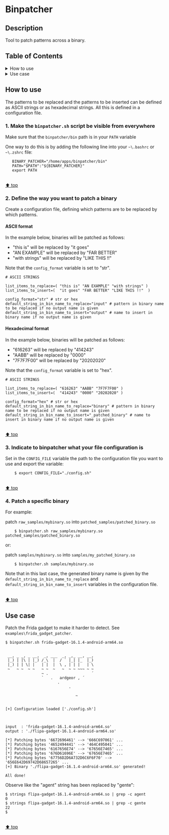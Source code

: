 # Binpatcher

## Description
Tool to patch patterns across a binary. 

## Table of Contents


<details>

<summary>How to use</summary>

* [`Make the binpatcher.sh script visible from everywhere`](#1-make-the-binpatchersh-script-be-visible-from-everywhere)
* [`Define the way you want to patch a binary`](#2-define-the-way-you-want-to-patch-a-binary)
* [`Indicate to binpatcher what your file configuration is`](#3-indicate-to-binpatcher-what-your-file-configuration-is)
* [`Patch a specific binary`](#4-patch-a-specific-binary)

</details>

<details>

<summary>Use case</summary>

* [`Frida gadget patcher`](#use-case)

</details>


## How to use
The patterns to be replaced and the patterns to be inserted can be defined as ASCII strings or as hexadecimal strings. All this is defined in a configuration file.

### 1. Make the `binpatcher.sh` script be visible from everywhere

Make sure that the `binpatcher/bin` path is in your `PATH` variable
    
   One way to do this is by adding the following line into your `~\.bashrc` or `~\.zshrc` file: 

```shell
   BINARY_PATCHER="/home/apps/binpatcher/bin" 
   PATH="$PATH":"${BINARY_PATCHER}"
   export PATH
```

<br>[⬆ top](#table-of-contents)

### 2. Define the way you want to patch a binary

Create a configuration file, defining which patterns are to be replaced by which patterns.

#### ASCII format

In the example below, binaries will be patched as follows:
* "this is" will be replaced by "it goes"
* "AN EXAMPLE" will be replaced by "FAR BETTER"
* "with strings" will be replaced by "LIKE THIS !!"

Note that the `config_format` variable is set to "str".

```
# ASCII STRINGS

list_items_to_replace=( "this is" "AN EXAMPLE" "with strings" )
list_items_to_insert=(  "it goes" "FAR BETTER" "LIKE THIS !!"  )

config_format="str" # str or hex
default_string_in_bin_name_to_replace="input" # pattern in binary name to be replaced if no output name is given
default_string_in_bin_name_to_insert="output" # name to insert in binary name if no output name is given

```

#### Hexadecimal format

In the example below, binaries will be patched as follows:
* "616263" will be replaced by "414243"
* "AABB" will be replaced by "0000"
* "7F7F7F00" will be replaced by "20202020"

Note that the `config_format` variable is set to "hex".

```
# ASCII STRINGS

list_items_to_replace=( "616263" "AABB" "7F7F7F00" )
list_items_to_insert=(  "414243" "0000" "20202020" )

config_format="hex" # str or hex
default_string_in_bin_name_to_replace="binary" # pattern in binary name to be replaced if no output name is given
default_string_in_bin_name_to_insert="_patched_binary" # name to insert in binary name if no output name is given

```

<br>[⬆ top](#table-of-contents)

### 3. Indicate to binpatcher what your file configuration is

Set in the `CONFIG_FILE` variable the path to the configuration file you want to use and export the variable:

```console
    $ export CONFIG_FILE="./config.sh"

```

<br>[⬆ top](#table-of-contents)

### 4. Patch a specific binary

For example: 

patch `raw_samples/mybinary.so` into `patched_samples/patched_binary.so`

```console
    $ binpatcher.sh raw_samples/mybinary.so patched_samples/patched_binary.so    
```

or: 

patch `samples/mybinary.so` into `samples/my_patched_binary.so`

```console
    $ binpatcher.sh samples/mybinary.so
```

Note that in this last case, the generated binary name is given by the `default_string_in_bin_name_to_replace` and `default_string_in_bin_name_to_insert` variables in the configuration file.

<br>[⬆ top](#table-of-contents)

## Use case

Patch the Frida gadget to make it harder to detect. See `examples\frida_gadget_patcher`.

```console
$ binpatcher.sh frida-gadget-16.1.4-android-arm64.so 


 __, _ _, _ __,  _, ___  _, _,_ __, __,
 |_) | |\ | |_) /_\  |  / ` |_| |_  |_)
 |_) | | \| |   | |  |  \ , | | |   | \
 ~   ~ ~  ~ ~   ~ ~  ~   ~  ~ ~ ~~~ ~ ~
                ~ .                   ´
                `   .   ardgeor , ´
                       .   
                            .
                            
                               ~


[+] Configuration loaded ['./config.sh']



input  : 'frida-gadget-16.1.4-android-arm64.so'
output : './flipa-gadget-16.1.4-android-arm64.so'

[*] Patching bytes '6672696461' --> '666C697061' ...
[*] Patching bytes '4652494441' --> '464C495041' ...
[*] Patching bytes '6167656E74' --> '67656E7465' ...
[*] Patching bytes '676D61696E' --> '67656E7465' ...
[*] Patching bytes '67756D2D6A732D6C6F6F70' --> '656E642D69742D68657265' ...
[+] Binary './flipa-gadget-16.1.4-android-arm64.so' generated!

All done!

```

Observe like the "agent" string has been replaced by "gente":

```
$ strings flipa-gadget-16.1.4-android-arm64.so | grep -c agent
0
$ strings flipa-gadget-16.1.4-android-arm64.so | grep -c gente
22
$ 
```

<br>[⬆ top](#table-of-contents)

